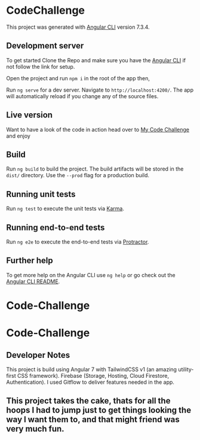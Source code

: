 # CodeChallenge

This project was generated with [Angular CLI](https://github.com/angular/angular-cli) version 7.3.4.

## Development server

To get started Clone the Repo and make sure you have the [Angular CLI](https://cli.angular.io/) if not follow the link for setup.

Open the project and run `npm i` in the root of the app then,

Run `ng serve` for a dev server. Navigate to `http://localhost:4200/`. The app will automatically reload if you change any of the source files.



## Live version
Want to have a look of the code in action head over to [My Code Challenge](https://tailwindpowered.web.app/) and enjoy

 

## Build

Run `ng build` to build the project. The build artifacts will be stored in the `dist/` directory. Use the `--prod` flag for a production build.

 
## Running unit tests

Run `ng test` to execute the unit tests via [Karma](https://karma-runner.github.io).

## Running end-to-end tests

Run `ng e2e` to execute the end-to-end tests via [Protractor](http://www.protractortest.org/).

## Further help

To get more help on the Angular CLI use `ng help` or go check out the [Angular CLI README](https://github.com/angular/angular-cli/blob/master/README.md).
# Code-Challenge
# Code-Challenge

## Developer Notes

This project is build using Angular 7
with TailwindCSS v1 (an amazing utility-first CSS framework).
Firebase (Storage, Hosting, Cloud Firestore, Authentication).
I used Gitflow to deliver features needed in the app.
## This project takes the cake,  thats for all the hoops I had to jump just to get things looking the way I want them to, and that might friend was very much fun. 
